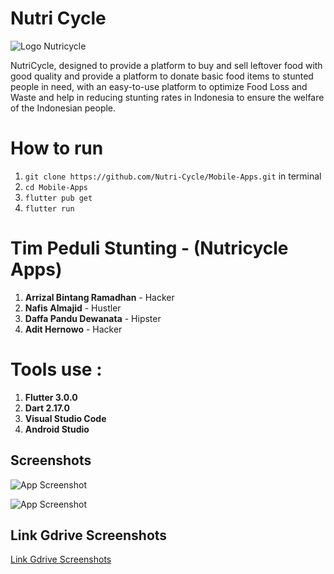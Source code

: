 # Nutri Cycle

![Logo Nutricycle](https://lh3.googleusercontent.com/drive-viewer/AEYmBYQL-NXfdIN88d8iv_kZ0iEj6YJOcXUfEDtF2A7UH1k3o7B6IX26G3QBt2uzdvHZBXIAqMlpAAoL23JVRTQRymrRZPO0CQ=w1920-h945)

NutriCycle, designed to provide a platform to buy and sell leftover food with good quality and provide a platform to donate basic food items to stunted people in need, with an easy-to-use platform to optimize Food Loss and Waste and help in reducing stunting rates in Indonesia to ensure the welfare of the Indonesian people.

# How to run
1. `git clone https://github.com/Nutri-Cycle/Mobile-Apps.git` in terminal
2. `cd Mobile-Apps`
3. `flutter pub get`
4. `flutter run`

# Tim Peduli Stunting - (Nutricycle Apps)

1. **Arrizal Bintang Ramadhan** - Hacker
2. **Nafis Almajid** - Hustler
3. **Daffa Pandu Dewanata** - Hipster
4. **Adit Hernowo** - Hacker

# Tools use :

1. **Flutter 3.0.0**
2. **Dart 2.17.0**
3. **Visual Studio Code**
4. **Android Studio**

## Screenshots

![App Screenshot](https://firebasestorage.googleapis.com/v0/b/flutter-mie-ayu.appspot.com/o/introsc.png?alt=media&token=1951d5fd-1f5d-4b25-a635-1e44cd18b0bb)

![App Screenshot](https://firebasestorage.googleapis.com/v0/b/flutter-mie-ayu.appspot.com/o/homesc.png?alt=media&token=d5040b9c-2902-4f81-b54a-c8e4482649d7)




## Link Gdrive Screenshots
[Link Gdrive Screenshots](https://drive.google.com/drive/folders/1nzeJmg7i2hjkg0HZm29gGUNnqM5a0cyS?usp=sharing)
